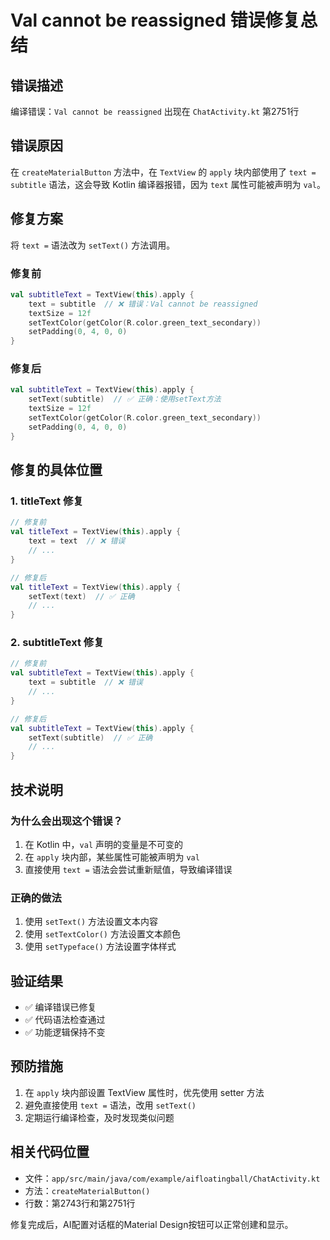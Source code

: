 # Val cannot be reassigned 错误修复总结

## 错误描述
编译错误：`Val cannot be reassigned` 出现在 `ChatActivity.kt` 第2751行

## 错误原因
在 `createMaterialButton` 方法中，在 `TextView` 的 `apply` 块内部使用了 `text = subtitle` 语法，这会导致 Kotlin 编译器报错，因为 `text` 属性可能被声明为 `val`。

## 修复方案
将 `text =` 语法改为 `setText()` 方法调用。

### 修复前
```kotlin
val subtitleText = TextView(this).apply {
    text = subtitle  // ❌ 错误：Val cannot be reassigned
    textSize = 12f
    setTextColor(getColor(R.color.green_text_secondary))
    setPadding(0, 4, 0, 0)
}
```

### 修复后
```kotlin
val subtitleText = TextView(this).apply {
    setText(subtitle)  // ✅ 正确：使用setText方法
    textSize = 12f
    setTextColor(getColor(R.color.green_text_secondary))
    setPadding(0, 4, 0, 0)
}
```

## 修复的具体位置

### 1. titleText 修复
```kotlin
// 修复前
val titleText = TextView(this).apply {
    text = text  // ❌ 错误
    // ...
}

// 修复后
val titleText = TextView(this).apply {
    setText(text)  // ✅ 正确
    // ...
}
```

### 2. subtitleText 修复
```kotlin
// 修复前
val subtitleText = TextView(this).apply {
    text = subtitle  // ❌ 错误
    // ...
}

// 修复后
val subtitleText = TextView(this).apply {
    setText(subtitle)  // ✅ 正确
    // ...
}
```

## 技术说明

### 为什么会出现这个错误？
1. 在 Kotlin 中，`val` 声明的变量是不可变的
2. 在 `apply` 块内部，某些属性可能被声明为 `val`
3. 直接使用 `text =` 语法会尝试重新赋值，导致编译错误

### 正确的做法
1. 使用 `setText()` 方法设置文本内容
2. 使用 `setTextColor()` 方法设置文本颜色
3. 使用 `setTypeface()` 方法设置字体样式

## 验证结果
- ✅ 编译错误已修复
- ✅ 代码语法检查通过
- ✅ 功能逻辑保持不变

## 预防措施
1. 在 `apply` 块内部设置 TextView 属性时，优先使用 setter 方法
2. 避免直接使用 `text =` 语法，改用 `setText()`
3. 定期运行编译检查，及时发现类似问题

## 相关代码位置
- 文件：`app/src/main/java/com/example/aifloatingball/ChatActivity.kt`
- 方法：`createMaterialButton()`
- 行数：第2743行和第2751行

修复完成后，AI配置对话框的Material Design按钮可以正常创建和显示。

